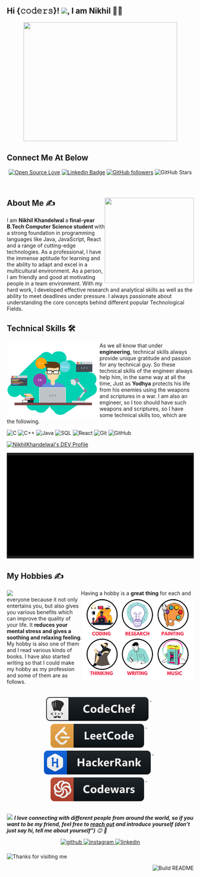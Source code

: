 
## Hi {𝚌𝚘𝚍𝚎𝚛𝚜}! <img src="https://github.com/TheDudeThatCode/TheDudeThatCode/blob/master/Assets/Hi.gif" width="29px">, I am Nikhil 👨‍🎓

<!-- Header -->

<p align="center">
  <img src="https://github.com/abhisheknaiidu/abhisheknaiidu/blob/master/code.gif?raw=true" width="414" height="320" />
</p>

## Connect Me At Below
  <!--social media icon-->
<div align="center">
 
 
 
 
[![Open Source Love](https://badges.frapsoft.com/os/v2/open-source.svg?v=103)](https://github.com/nikhil-khandelwal-1001)
[![Linkedin Badge](https://img.shields.io/badge/-nikhil%20khandelwal-blue?style=social&logo=Linkedin&logoColor=blue&link=https://www.linkedin.com/in/nikhil-khandelwal-/)](www.linkedin.com/in/nikhil-khandelwal-) 
 [![GitHub followers](https://img.shields.io/github/followers/hac?label=Follow&style=social)](https://github.com/nikhil-khandelwal-1001)
![GitHub Stars](https://img.shields.io/github/stars/nikhil-khandelwal-1001?style=social)

</div>  

</br>

<!--About Me-->
<div>
 <p>
  <img width="240" height="230" align='right' src="https://github.com/nikhi-khandelwal-1001/nikhil-khandelwal-1001/blob/main/assets/oct-about.png"> 
</p>


## About Me ✍


I am <b> Nikhil Khandelwal </b> a <b> final-year B.Tech Computer Science student </b> with a strong foundation in programming languages like Java, JavaScript, React and a range of cutting-edge technologies. As a professional, I have the immense aptitude for learning and the ability to adapt and excel in a multicultural environment. As a person, I am friendly and good at motivating people in a team environment. With my hard work, I developed effective research and analytical skills as well as the ability to meet deadlines under pressure. I always passionate about understanding the core concepts behind different popular Technological Fields. 

<!--technical skill-->

## Technical Skills 🛠 

<img align='left' src='https://github.com/nikhil-khandelwal-1001/nikhil-khandelwal-1001/blob/main/assets/about.png' width='250"'>

As we all know that under <b>engineering</b>, technical skills always provide unique gratitude and passion for any technical guy. So these technical skills of the engineer always help him, in the same way at all the time, Just as <b>Yodhya</b> protects his life from his enemies using the weapons and scriptures in a war. I am also an engineer, so I too should have such weapons and scriptures, so I  have some technical skills too,  which are the following.

![C](https://img.shields.io/badge/-C-000?&logo=C)
![C++](https://img.shields.io/badge/-C++-00599C?style=flat-square&logo=c)
![Java](https://img.shields.io/badge/-Java-E34A86?style=flat-square&logo=java)
![SQL](https://img.shields.io/badge/-SQL-blue?style=flat-square&logo=MySQL)
![React](https://img.shields.io/badge/-React-blue?style=flat-square&logo=React)
![Git](https://img.shields.io/badge/-Git-black?style=flat-square&logo=git)
![GitHub](https://img.shields.io/badge/-GitHub-181717?style=flat-square&logo=github)


<a href="https://dev.to/amit17133129">
  <img src="https://d2fltix0v2e0sb.cloudfront.net/dev-badge.svg" alt="NikhilKhandelwal's DEV Profile" height="30" width="30">
</a>

<p align="center">
  <img src="https://github.com/nikhil-khandelwal-1001/nikhil-khandelwal-1001/blob/main/MySkills.gif?raw=true"/>
</p>

 <!--My Hobbies-->
 
 

## My Hobbies ✍

<img align='left' src='https://media.giphy.com/media/M9gbBd9nbDrOTu1Mqx/giphy.gif' width='200"'>
 
Having a hobby is a <b>great</b> <img align='right' src='https://github.com/nikhil-khandelwal-1001/nikhil-khandelwal-1001/blob/main/assets/hobby.png' width='300"'><b>thing</b> for each and everyone because it not only entertains you,
but also gives you various benefits which can improve the quality of your life. It <b>reduces your mental stress and gives a soothing and relaxing feeling</b>. My hobby is also one of them and I read various kinds of books. I have also started writing so that I could make my hobby as my profession and some of them are as follows.
##
<p align="center">

  <a href="#">
    <img src="https://raw.githubusercontent.com/AbhishekMaira10/AbhishekMaira10/master/Resources/svg/codechef.svg" alt="codechef" style="vertical-align:top; margin:4px">
  </a>&nbsp;&nbsp;&nbsp;

  <a href="https://leetcode.com/profile/nikhilkhandelwal">
    <img src="https://raw.githubusercontent.com/AbhishekMaira10/AbhishekMaira10/master/Resources/svg/leetcode.svg" alt="leetcode" style="vertical-align:top; margin:4px">
  </a>&nbsp;&nbsp;&nbsp;

  <a href="https://www.hackerrank.com/profile/nikhilkh1001">
    <img src="https://raw.githubusercontent.com/AbhishekMaira10/AbhishekMaira10/master/Resources/svg/hackerrank.svg" alt="hackerrank" style="vertical-align:top; margin:4px">
  </a>&nbsp;&nbsp;&nbsp;
  
  <a href="#">
    <img src="https://raw.githubusercontent.com/AbhishekMaira10/AbhishekMaira10/master/Resources/svg/codewars.svg" alt="codewars" style="vertical-align:top; margin:4px">
  </a> &nbsp;&nbsp;&nbsp;
</p>

##

<!--footer-->

##
<img src="https://media.giphy.com/media/LnQjpWaON8nhr21vNW/giphy.gif" width="60"> <em><b>I love connecting with different people from around the world, so if you want to be my friend, feel free to [reach out](https://wa.me/+917426965799) and introduce yourself (don’t just say hi, tell me about yourself")</b> 😊 💜</em>


<div align="center">
<a href="https://github.com/nikhil-khandelwal-1001" target="_blank">
<img src=https://img.shields.io/badge/github-%2324292e.svg?&style=for-the-badge&logo=github&logoColor=white alt=github style="margin-bottom: 5px;" />
</a>
<a href="https://www.instagram.com/nikhil_gupta_1001/" target="_blank">
<img src=https://img.shields.io/badge/Instagram-E4405F?style=for-the-badge&logo=instagram&logoColor=white alt=instagram style="margin-bottom: 5px;" />

<a href="https://linkedin.com/in/nikhil-khandelwal-" target="_blank">
<img src=https://img.shields.io/badge/linkedin-%231E77B5.svg?&style=for-the-badge&logo=linkedin&logoColor=white alt=linkedin style="margin-bottom: 5px;" />
</a>

</div>    

<br/> 
   
<img height="120" alt="Thanks for visiting me" width="100%" src="https://raw.githubusercontent.com/BrunnerLivio/brunnerlivio/master/images/marquee.svg" />

<a href="https://github.com/nikhil-khandelwal-1001/nikhil-khandelwal-1001"><img src="https://github.com/simonw/simonw/workflows/Build%20README/badge.svg" align="right" alt="Build README">

 
